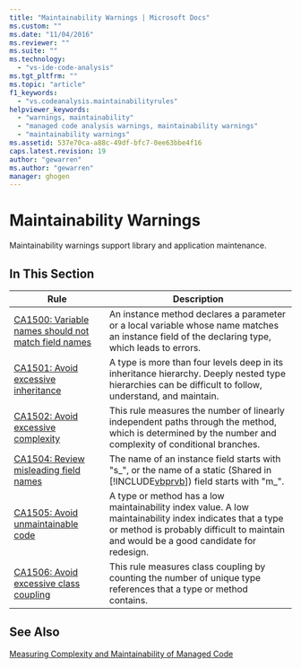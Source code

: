 ```yaml
---
title: "Maintainability Warnings | Microsoft Docs"
ms.custom: ""
ms.date: "11/04/2016"
ms.reviewer: ""
ms.suite: ""
ms.technology: 
  - "vs-ide-code-analysis"
ms.tgt_pltfrm: ""
ms.topic: "article"
f1_keywords: 
  - "vs.codeanalysis.maintainabilityrules"
helpviewer_keywords: 
  - "warnings, maintainability"
  - "managed code analysis warnings, maintainability warnings"
  - "maintainability warnings"
ms.assetid: 537e70ca-a88c-49df-bfc7-0ee63bbe4f16
caps.latest.revision: 19
author: "gewarren"
ms.author: "gewarren"
manager: ghogen
---
```

# Maintainability Warnings
Maintainability warnings support library and application maintenance.  
  
## In This Section  
  
|Rule|Description|  
|----------|-----------------|  
|[CA1500: Variable names should not match field names](../code-quality/ca1500-variable-names-should-not-match-field-names.md)|An instance method declares a parameter or a local variable whose name matches an instance field of the declaring type, which leads to errors.|  
|[CA1501: Avoid excessive inheritance](../code-quality/ca1501-avoid-excessive-inheritance.md)|A type is more than four levels deep in its inheritance hierarchy. Deeply nested type hierarchies can be difficult to follow, understand, and maintain.|  
|[CA1502: Avoid excessive complexity](../code-quality/ca1502-avoid-excessive-complexity.md)|This rule measures the number of linearly independent paths through the method, which is determined by the number and complexity of conditional branches.|  
|[CA1504: Review misleading field names](../code-quality/ca1504-review-misleading-field-names.md)|The name of an instance field starts with "s_", or the name of a static (Shared in [!INCLUDE[vbprvb](../code-quality/includes/vbprvb_md.md)]) field starts with "m_".|  
|[CA1505: Avoid unmaintainable code](../code-quality/ca1505-avoid-unmaintainable-code.md)|A type or method has a low maintainability index value. A low maintainability index indicates that a type or method is probably difficult to maintain and would be a good candidate for redesign.|  
|[CA1506: Avoid excessive class coupling](../code-quality/ca1506-avoid-excessive-class-coupling.md)|This rule measures class coupling by counting the number of unique type references that a type or method contains.|  
  
## See Also  
 [Measuring Complexity and Maintainability of Managed Code](../code-quality/measuring-complexity-and-maintainability-of-managed-code.md)